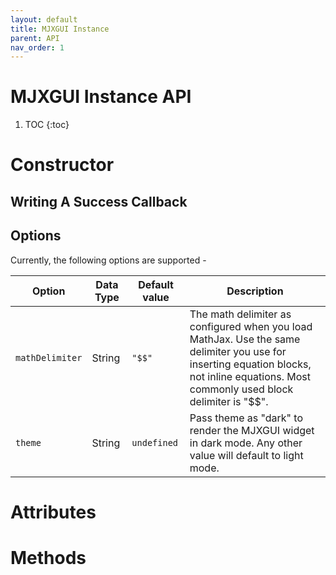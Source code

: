 ```yaml
---
layout: default
title: MJXGUI Instance 
parent: API
nav_order: 1
---
```


# MJXGUI Instance API

1. TOC
{:toc}

# Constructor

## Writing A Success Callback

## Options
Currently, the following options are supported -

| Option          | Data Type | Default value | Description                                                                                                                                                                               |
|-----------------|-----------|---------------|-------------------------------------------------------------------------------------------------------------------------------------------------------------------------------------------|
| `mathDelimiter` | String    | `"$$"`        | The math delimiter as configured when you load MathJax. Use the same delimiter you use for inserting equation blocks, not inline equations. Most commonly used block delimiter is "$$".   |
| `theme`         | String    | `undefined`   | Pass theme as "dark" to render the MJXGUI widget in dark mode. Any other value will default to light mode.                                                                                |

# Attributes

# Methods
